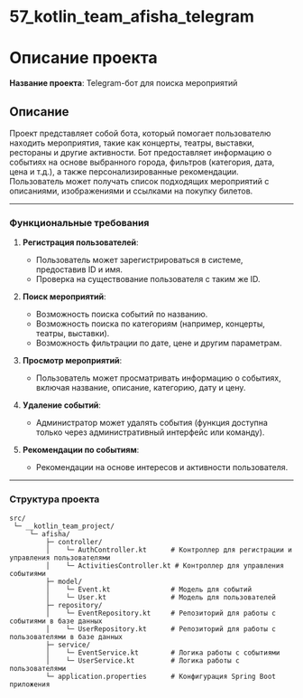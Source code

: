 # 57_kotlin_team_afisha_telegram
# Описание проекта

**Название проекта**: Telegram-бот для поиска мероприятий

## Описание
Проект представляет собой бота, который помогает пользователю находить мероприятия, такие как концерты, театры, выставки, рестораны и другие активности. Бот предоставляет информацию о событиях на основе выбранного города, фильтров (категория, дата, цена и т.д.), а также персонализированные рекомендации. Пользователь может получать список подходящих мероприятий с описаниями, изображениями и ссылками на покупку билетов.

---

### Функциональные требования

1. **Регистрация пользователей**:
    - Пользователь может зарегистрироваться в системе, предоставив ID и имя.
    - Проверка на существование пользователя с таким же ID.

2. **Поиск мероприятий**:
    - Возможность поиска событий по названию.
    - Возможность поиска по категориям (например, концерты, театры, выставки).
    - Возможность фильтрации по дате, цене и другим параметрам.
  
3. **Просмотр мероприятий**:
    - Пользователь может просматривать информацию о событиях, включая название, описание, категорию, дату и цену.

4. **Удаление событий**:
    - Администратор может удалять события (функция доступна только через административный интерфейс или команду).

5. **Рекомендации по событиям**:
    - Рекомендации на основе интересов и активности пользователя.

---

### Структура проекта

```plaintext
src/
 └─ __kotlin_team_project/
     └─ afisha/
         ├─ controller/
         │    └─ AuthController.kt      # Контроллер для регистрации и управления пользователями
         │    └─ ActivitiesController.kt # Контроллер для управления событиями
         ├─ model/
         │    └─ Event.kt               # Модель для событий
         │    └─ User.kt                # Модель для пользователей
         ├─ repository/
         │    └─ EventRepository.kt     # Репозиторий для работы с событиями в базе данных
         │    └─ UserRepository.kt      # Репозиторий для работы с пользователями в базе данных
         ├─ service/
         │    └─ EventService.kt        # Логика работы с событиями
         │    └─ UserService.kt         # Логика работы с пользователями
         └─ application.properties      # Конфигурация Spring Boot приложения
```
